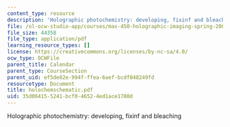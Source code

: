 ```yaml
---
content_type: resource
description: 'Holographic photochemistry: developing, fixinf and bleaching'
file: /ol-ocw-studio-app/courses/mas-450-holographic-imaging-spring-2003/35d064155241bcf046524ed1ace1780d_holochemschematic.pdf
file_size: 44358
file_type: application/pdf
learning_resource_types: []
license: https://creativecommons.org/licenses/by-nc-sa/4.0/
ocw_type: OCWFile
parent_title: Calendar
parent_type: CourseSection
parent_uid: ef5de82e-994f-ffea-6aef-bcdf048249fd
resourcetype: Document
title: holochemschematic.pdf
uid: 35d06415-5241-bcf0-4652-4ed1ace1780d
---
```

Holographic photochemistry: developing, fixinf and bleaching